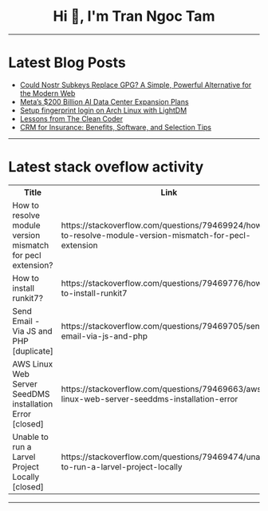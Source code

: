 <h1 align="center">Hi 👋, I'm Tran Ngoc Tam</h1>

---

# Latest Blog Posts 
<!-- BLOG-POST-LIST:START -->
- [Could Nostr Subkeys Replace GPG? A Simple, Powerful Alternative for the Modern Web](https://dev.to/melvincarvalho/could-nostr-subkeys-replace-gpg-a-simple-powerful-alternative-for-the-modern-web-aa0)
- [Meta’s $200 Billion AI Data Center Expansion Plans](https://dev.to/wearetechi/metas-200-billion-ai-data-center-expansion-plans-5d98)
- [Setup fingerprint login on Arch Linux with LightDM](https://dev.to/jakariya3/setup-fingerprint-login-on-arch-linux-with-lightdm-50d4)
- [Lessons from The Clean Coder](https://dev.to/thawkin3/lessons-from-the-clean-coder-2l9p)
- [CRM for Insurance: Benefits, Software, and Selection Tips](https://dev.to/webuters/crm-for-insurance-benefits-software-and-selection-tips-2coj)
<!-- BLOG-POST-LIST:END -->

---

# Latest stack oveflow activity
<table>
  <tr><th>Title</th><th>Link</th></tr>
  <!-- STACKOVERFLOW:START --><tr><td>How to resolve module version mismatch for pecl extension?</td><td>https://stackoverflow.com/questions/79469924/how-to-resolve-module-version-mismatch-for-pecl-extension</td></tr><tr><td>How to install runkit7?</td><td>https://stackoverflow.com/questions/79469776/how-to-install-runkit7</td></tr><tr><td>Send Email - Via JS and PHP [duplicate]</td><td>https://stackoverflow.com/questions/79469705/send-email-via-js-and-php</td></tr><tr><td>AWS Linux Web Server SeedDMS installation Error [closed]</td><td>https://stackoverflow.com/questions/79469663/aws-linux-web-server-seeddms-installation-error</td></tr><tr><td>Unable to run a Larvel Project Locally [closed]</td><td>https://stackoverflow.com/questions/79469474/unable-to-run-a-larvel-project-locally</td></tr><!-- STACKOVERFLOW:END -->
</table>

---


